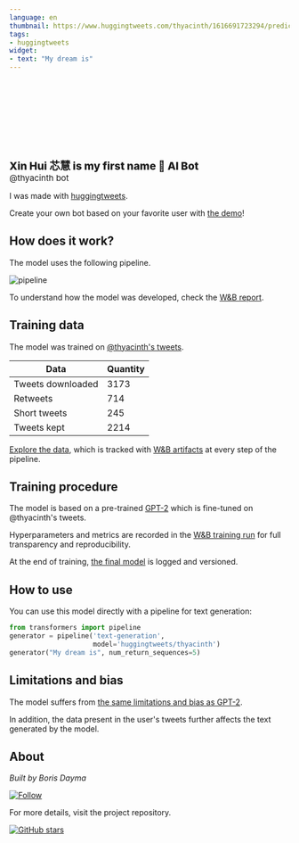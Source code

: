 ```yaml
---
language: en
thumbnail: https://www.huggingtweets.com/thyacinth/1616691723294/predictions.png
tags:
- huggingtweets
widget:
- text: "My dream is"
---
```


<div>
<div style="width: 132px; height:132px; border-radius: 50%; background-size: cover; background-image: url('https://pbs.twimg.com/profile_images/1359701414621163521/IRdbdjp5_400x400.jpg')">
</div>
<div style="margin-top: 8px; font-size: 19px; font-weight: 800">Xin Hui 芯慧 is my first name 🤖 AI Bot </div>
<div style="font-size: 15px">@thyacinth bot</div>
</div>

I was made with [huggingtweets](https://github.com/borisdayma/huggingtweets).

Create your own bot based on your favorite user with [the demo](https://colab.research.google.com/github/borisdayma/huggingtweets/blob/master/huggingtweets-demo.ipynb)!

## How does it work?

The model uses the following pipeline.

![pipeline](https://github.com/borisdayma/huggingtweets/blob/master/img/pipeline.png?raw=true)

To understand how the model was developed, check the [W&B report](https://wandb.ai/wandb/huggingtweets/reports/HuggingTweets-Train-a-Model-to-Generate-Tweets--VmlldzoxMTY5MjI).

## Training data

The model was trained on [@thyacinth's tweets](https://twitter.com/thyacinth).

| Data | Quantity |
| --- | --- |
| Tweets downloaded | 3173 |
| Retweets | 714 |
| Short tweets | 245 |
| Tweets kept | 2214 |

[Explore the data](https://wandb.ai/wandb/huggingtweets/runs/17paiax7/artifacts), which is tracked with [W&B artifacts](https://docs.wandb.com/artifacts) at every step of the pipeline.

## Training procedure

The model is based on a pre-trained [GPT-2](https://huggingface.co/gpt2) which is fine-tuned on @thyacinth's tweets.

Hyperparameters and metrics are recorded in the [W&B training run](https://wandb.ai/wandb/huggingtweets/runs/1wkde8bc) for full transparency and reproducibility.

At the end of training, [the final model](https://wandb.ai/wandb/huggingtweets/runs/1wkde8bc/artifacts) is logged and versioned.

## How to use

You can use this model directly with a pipeline for text generation:

```python
from transformers import pipeline
generator = pipeline('text-generation',
                     model='huggingtweets/thyacinth')
generator("My dream is", num_return_sequences=5)
```

## Limitations and bias

The model suffers from [the same limitations and bias as GPT-2](https://huggingface.co/gpt2#limitations-and-bias).

In addition, the data present in the user's tweets further affects the text generated by the model.

## About

*Built by Boris Dayma*

[![Follow](https://img.shields.io/twitter/follow/borisdayma?style=social)](https://twitter.com/intent/follow?screen_name=borisdayma)

For more details, visit the project repository.

[![GitHub stars](https://img.shields.io/github/stars/borisdayma/huggingtweets?style=social)](https://github.com/borisdayma/huggingtweets)
